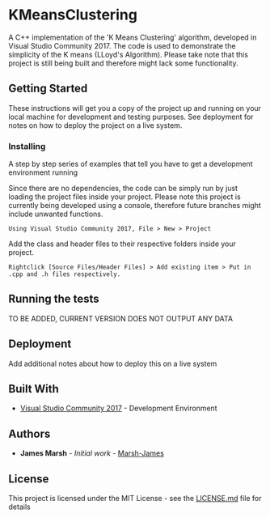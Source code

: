 
# KMeansClustering 
A C++ implementation of the 'K Means Clustering' algorithm, developed in Visual Studio Community 2017. The code is used to demonstrate the simplicity of the K means (LLoyd's Algorithm). Please take note that this project is still being built and therefore might lack some functionality.
 
## Getting Started 
 
These instructions will get you a copy of the project up and running on your local machine for development and testing purposes. See deployment for notes on how to deploy the project on a live system. 
 
### Installing 
 
A step by step series of examples that tell you have to get a development environment running 
 
Since there are no dependencies, the code can be simply run by just loading the project files inside your project. Please note this project is currently being developed using a console, therefore future branches might include unwanted functions. 
 
``` 
Using Visual Studio Community 2017, File > New > Project  
``` 
Add the class and header files to their respective folders inside your project.  
``` 
Rightclick [Source Files/Header Files] > Add existing item > Put in .cpp and .h files respectively. 
``` 
 
## Running the tests 
 
TO BE ADDED, CURRENT VERSION DOES NOT OUTPUT ANY DATA 
 
## Deployment 
 
Add additional notes about how to deploy this on a live system 
 
## Built With 
 
* [Visual Studio Community 2017](https://www.visualstudio.com/) - Development Environment 
 
## Authors 
 
* **James Marsh** - *Initial work* - [Marsh-James](https://github.com/Marsh-James) 
 
## License 
 
This project is licensed under the MIT License - see the [LICENSE.md](LICENSE.md) file for details 
 
